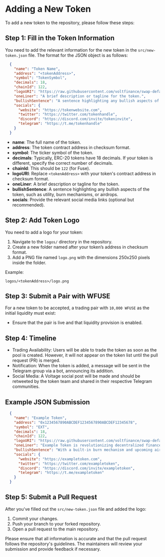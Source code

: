 # Adding a New Token

To add a new token to the repository, please follow these steps:

## Step 1: Fill in the Token Information

You need to add the relevant information for the new token in the `src/new-token.json` file. The format for the JSON object is as follows:

```json
  {
    "name": "Token Name",
    "address": "<tokenAddress>",
    "symbol": "TokenSymbol",
    "decimals": 18,
    "chainId": 122,
    "logoURI": "https://raw.githubusercontent.com/voltfinance/swap-default-token-list/master/logos/<tokenAddress>/logo.png",
    "oneLiner": "A brief description or tagline for the token.",
    "bullishSentence": "A sentence highlighting any bullish aspects of the token, such as utility, burn mechanisms, or airdrops.",
    "socials": {
      "website": "https://tokenwebsite.com",
      "twitter": "https://twitter.com/tokenhandle",
      "discord": "https://discord.com/invite/tokeninvite",
      "telegram": "https://t.me/tokenhandle"
    }
  }
```

- **name**: The full name of the token.
- **address**: The token contract address in checksum format.
- **symbol**: The ticker symbol of the token.
- **decimals**: Typically, ERC-20 tokens have 18 decimals. If your token is different, specify the correct number of decimals.
- **chainId**: This should be `122` (for Fuse).
- **logoURI**: Replace `<tokenAddress>` with your token's contract address in checksum format.
- **oneLiner**: A brief description or tagline for the token.
- **bullishSentence**: A sentence highlighting any bullish aspects of the token, such as utility, burn mechanisms, or airdrops.
- **socials**: Provide the relevant social media links (optional but recommended).

## Step 2: Add Token Logo

You need to add a logo for your token:

1. Navigate to the `logos/` directory in the repository.
2. Create a new folder named after your token’s address in checksum format.
3. Add a PNG file named `logo.png` with the dimensions 250x250 pixels inside the folder.

Example:

```
logos/<tokenAddress>/logo.png
```

## Step 3: Submit a Pair with WFUSE

For a new token to be accepted, a trading pair with `10,000 WFUSE` as the initial liquidity must exist:

- Ensure that the pair is live and that liquidity provision is enabled.


## Step 4: Timeline
- Trading Availability: Users will be able to trade the token as soon as the pool is created. However, it will not appear on the token list until the pull request (PR) is merged.
- Notification: When the token is added, a message will be sent in the Telegram group via a bot, announcing its addition.
- Social Media: A Voltage social post will be made and should be retweeted by the token team and shared in their respective Telegram communities.

## Example JSON Submission

```json
  {
    "name": "Example Token",
    "address": "0x1234567890ABCDEF1234567890ABCDEF12345678",
    "symbol": "EXT",
    "decimals": 18,
    "chainId": 122,
    "logoURI": "https://raw.githubusercontent.com/voltfinance/swap-default-token-list/master/logos/0x1234567890ABCDEF1234567890ABCDEF12345678/logo.png",
    "oneLiner": "Example Token is revolutionizing decentralized finance.",
    "bullishSentence": "With a built-in burn mechanism and upcoming airdrop, Example Token is poised for growth.",
    "socials": {
      "website": "https://exampletoken.com",
      "twitter": "https://twitter.com/exampletoken",
      "discord": "https://discord.com/invite/exampletoken",
      "telegram": "https://t.me/exampletoken"
    }
  }
```

## Step 5: Submit a Pull Request

After you've filled out the `src/new-token.json` file and added the logo:

1. Commit your changes.
2. Push your branch to your forked repository.
3. Open a pull request to the main repository.

Please ensure that all information is accurate and that the pull request follows the repository's guidelines. The maintainers will review your submission and provide feedback if necessary.
